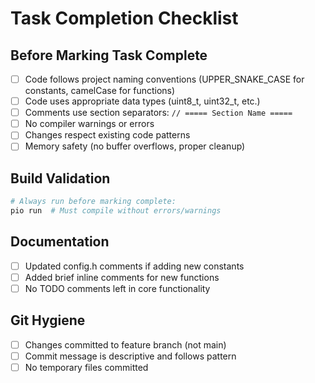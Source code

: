 # Task Completion Checklist

## Before Marking Task Complete
- [ ] Code follows project naming conventions (UPPER_SNAKE_CASE for constants, camelCase for functions)
- [ ] Code uses appropriate data types (uint8_t, uint32_t, etc.)
- [ ] Comments use section separators: `// ===== Section Name =====`
- [ ] No compiler warnings or errors
- [ ] Changes respect existing code patterns
- [ ] Memory safety (no buffer overflows, proper cleanup)

## Build Validation
```bash
# Always run before marking complete:
pio run  # Must compile without errors/warnings
```

## Documentation
- [ ] Updated config.h comments if adding new constants
- [ ] Added brief inline comments for new functions
- [ ] No TODO comments left in core functionality

## Git Hygiene
- [ ] Changes committed to feature branch (not main)
- [ ] Commit message is descriptive and follows pattern
- [ ] No temporary files committed
